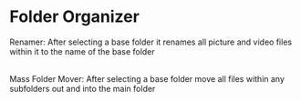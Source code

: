 # Folder Organizer
Renamer: After selecting a base folder it renames all picture and video files within it to the name of the base folder

<br> Mass Folder Mover: After selecting a base folder move all files within any subfolders out and into the main folder
